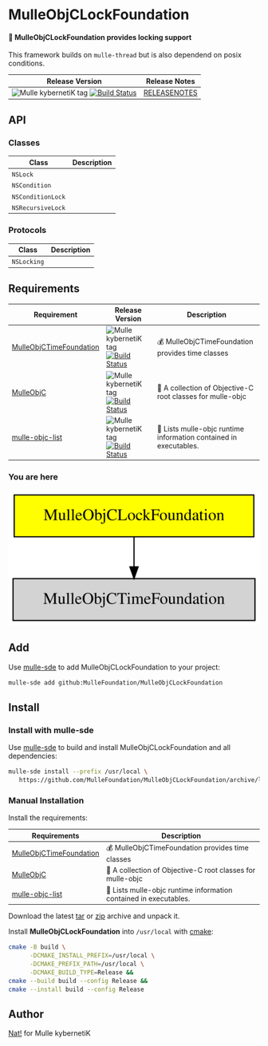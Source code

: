 # MulleObjCLockFoundation

#### 🔐 MulleObjCLockFoundation provides locking support

This framework builds on `mulle-thread` but is also dependend on posix
conditions.


| Release Version                                       | Release Notes
|-------------------------------------------------------|--------------
| ![Mulle kybernetiK tag](https://img.shields.io/github/tag/MulleFoundation/MulleObjCLockFoundation.svg?branch=release) [![Build Status](https://github.com/MulleFoundation/MulleObjCLockFoundation/workflows/CI/badge.svg?branch=release)](//github.com/MulleFoundation/MulleObjCLockFoundation/actions) | [RELEASENOTES](RELEASENOTES.md) |


## API

### Classes

| Class             | Description
|-------------------|-----------------------
| `NSLock`          |
| `NSCondition`     |
| `NSConditionLock` |
| `NSRecursiveLock` |


### Protocols

| Class             | Description
|-------------------|-----------------------
| `NSLocking`       |






## Requirements

|   Requirement         | Release Version  | Description
|-----------------------|------------------|---------------
| [MulleObjCTimeFoundation](https://github.com/MulleFoundation/MulleObjCTimeFoundation) | ![Mulle kybernetiK tag](https://img.shields.io/github/tag//.svg) [![Build Status](https://github.com///workflows/CI/badge.svg?branch=release)](https://github.com///actions/workflows/mulle-sde-ci.yml) | 💰 MulleObjCTimeFoundation provides time classes
| [MulleObjC](https://github.com/mulle-objc/MulleObjC) | ![Mulle kybernetiK tag](https://img.shields.io/github/tag//.svg) [![Build Status](https://github.com///workflows/CI/badge.svg?branch=release)](https://github.com///actions/workflows/mulle-sde-ci.yml) | 💎 A collection of Objective-C root classes for mulle-objc
| [mulle-objc-list](https://github.com/mulle-objc/mulle-objc-list) | ![Mulle kybernetiK tag](https://img.shields.io/github/tag//.svg) [![Build Status](https://github.com///workflows/CI/badge.svg?branch=release)](https://github.com///actions/workflows/mulle-sde-ci.yml) | 📒 Lists mulle-objc runtime information contained in executables.

### You are here

![Overview](overview.dot.svg)

## Add

Use [mulle-sde](//github.com/mulle-sde) to add MulleObjCLockFoundation to your project:

``` sh
mulle-sde add github:MulleFoundation/MulleObjCLockFoundation
```

## Install

### Install with mulle-sde

Use [mulle-sde](//github.com/mulle-sde) to build and install MulleObjCLockFoundation and all dependencies:

``` sh
mulle-sde install --prefix /usr/local \
   https://github.com/MulleFoundation/MulleObjCLockFoundation/archive/latest.tar.gz
```

### Manual Installation

Install the requirements:

| Requirements                                 | Description
|----------------------------------------------|-----------------------
| [MulleObjCTimeFoundation](https://github.com/MulleFoundation/MulleObjCTimeFoundation)             | 💰 MulleObjCTimeFoundation provides time classes
| [MulleObjC](https://github.com/mulle-objc/MulleObjC)             | 💎 A collection of Objective-C root classes for mulle-objc
| [mulle-objc-list](https://github.com/mulle-objc/mulle-objc-list)             | 📒 Lists mulle-objc runtime information contained in executables.

Download the latest [tar](https://github.com/MulleFoundation/MulleObjCLockFoundation/archive/refs/tags/latest.tar.gz) or [zip](https://github.com/MulleFoundation/MulleObjCLockFoundation/archive/refs/tags/latest.zip) archive and unpack it.

Install **MulleObjCLockFoundation** into `/usr/local` with [cmake](https://cmake.org):

``` sh
cmake -B build \
      -DCMAKE_INSTALL_PREFIX=/usr/local \
      -DCMAKE_PREFIX_PATH=/usr/local \
      -DCMAKE_BUILD_TYPE=Release &&
cmake --build build --config Release &&
cmake --install build --config Release
```

## Author

[Nat!](https://mulle-kybernetik.com/weblog) for Mulle kybernetiK  


